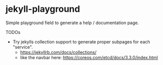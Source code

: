 # jekyll-playground

Simple playground field to generate a help / documentation page.

TODOs

* Try jekylls collection support to generate proper subpages for each "service". 
  * https://jekyllrb.com/docs/collections/
  * like the navbar here: https://coreos.com/etcd/docs/3.3.0/index.html